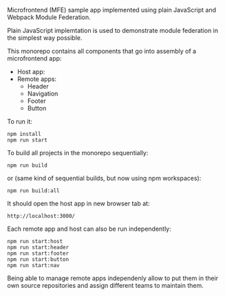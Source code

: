 Microfrontend (MFE) sample app implemented using plain JavaScript and Webpack Module Federation.

Plain JavaScript implemtation is used to demonstrate module federation in the simplest way possible.

This monorepo contains all components that go into assembly of a microfrontend app:
  * Host app:
  * Remote apps: 
      * Header
      * Navigation
      * Footer
      * Button

To run it:

    npm install
    npm run start

To build all projects in the monorepo sequentially:

    npm run build  

or (same kind of sequential builds, but now using npm workspaces):

    npm run build:all

It should open the host app in new browser tab at:

    http://localhost:3000/

Each remote app and host can also be run independently:

    npm run start:host  
    npm run start:header
    npm run start:footer
    npm run start:button
    npm run start:nav

Being able to manage remote apps independenly allow to put them in their own source repositories and assign different teams to maintain them.
